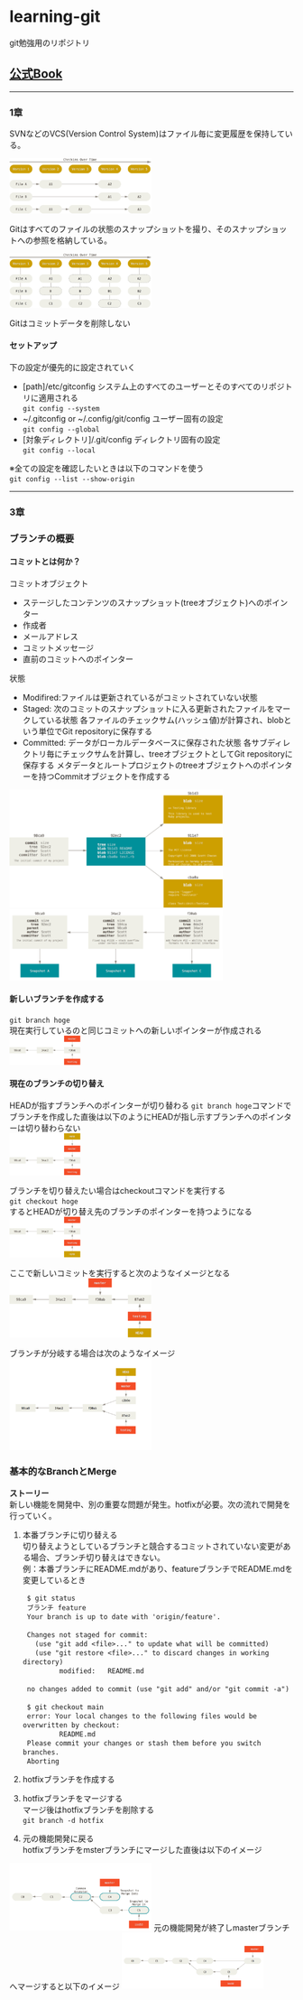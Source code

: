 # learning-git
git勉強用のリポジトリ

## [公式Book](https://git-scm.com/book/en/v2)
***
### 1章
SVNなどのVCS(Version Control System)はファイル毎に変更履歴を保持している。

<img src="readme_image/image.png" width="50%">

Gitはすべてのファイルの状態のスナップショットを撮り、そのスナップショットへの参照を格納している。

<img src="readme_image/image-1.png" width="50%">

Gitはコミットデータを削除しない

#### セットアップ
下の設定が優先的に設定されていく
- [path]/etc/gitconfig
  システム上のすべてのユーザーとそのすべてのリポジトリに適用される  
  `git config --system`
- ~/.gitconfig or ~/.config/git/config
  ユーザー固有の設定  
  `git config --global`
- [対象ディレクトリ]/.git/config
  ディレクトリ固有の設定  
  `git config --local`

※全ての設定を確認したいときは以下のコマンドを使う  
`git config --list --show-origin`
***
### 3章
### ブランチの概要
#### コミットとは何か？
コミットオブジェクト
- ステージしたコンテンツのスナップショット(treeオブジェクト)へのポインター
- 作成者
- メールアドレス
- コミットメッセージ
- 直前のコミットへのポインター

状態
- Modifired:ファイルは更新されているがコミットされていない状態
- Staged:
  次のコミットのスナップショットに入る更新されたファイルをマークしている状態
  各ファイルのチェックサム(ハッシュ値)が計算され、blobという単位でGit repositoryに保存する
- Committed:
  データがローカルデータベースに保存された状態
  各サブディレクトリ毎にチェックサムを計算し、treeオブジェクトとしてGit repositoryに保存する
  メタデータとルートプロジェクトのtreeオブジェクトへのポインターを持つCommitオブジェクトを作成する

<img src="readme_image/image-2.png" width="75%">
<img src="readme_image/image-3.png" width="75%">

#### 新しいブランチを作成する
`git branch hoge`  
現在実行しているのと同じコミットへの新しいポインターが作成される  
<img src="readme_image/image-4.png" width="25%">

#### 現在のブランチの切り替え
HEADが指すブランチへのポインターが切り替わる
`git branch hoge`コマンドでブランチを作成した直後は以下のようにHEADが指し示すブランチへのポインターは切り替わらない  
<img src="readme_image/image-5.png" width="25%">

ブランチを切り替えたい場合はcheckoutコマンドを実行する  
`git checkout hoge`  
するとHEADが切り替え先のブランチのポインターを持つようになる  
<img src="readme_image/image-6.png" width="25%">

ここで新しいコミットを実行すると次のようなイメージとなる  
<img src="readme_image/image-7.png" width="50%">

ブランチが分岐する場合は次のようなイメージ    
<img src="readme_image/image-8.png" width="50%">

### 基本的なBranchとMerge
**ストーリー**  
新しい機能を開発中、別の重要な問題が発生。hotfixが必要。次の流れで開発を行っていく。
1. 本番ブランチに切り替える  
   切り替えようとしているブランチと競合するコミットされていない変更がある場合、ブランチ切り替えはできない。  
   例：本番ブランチにREADME.mdがあり、featureブランチでREADME.mdを変更しているとき
   ```
    $ git status
    ブランチ feature
    Your branch is up to date with 'origin/feature'.

    Changes not staged for commit:
      (use "git add <file>..." to update what will be committed)
      (use "git restore <file>..." to discard changes in working directory)
            modified:   README.md

    no changes added to commit (use "git add" and/or "git commit -a")

    $ git checkout main 
    error: Your local changes to the following files would be overwritten by checkout:
            README.md
    Please commit your changes or stash them before you switch branches.
    Aborting
   ```

2. hotfixブランチを作成する
3. hotfixブランチをマージする  
   マージ後はhotfixブランチを削除する  
   `git branch -d hotfix`
4. 元の機能開発に戻る  
hotfixブランチをmsterブランチにマージした直後は以下のイメージ  
<img src="readme_image/image-9.png" width="50%">  
元の機能開発が終了しmasterブランチへマージすると以下のイメージ
<img src="readme_image/image-10.png" width="50%">
